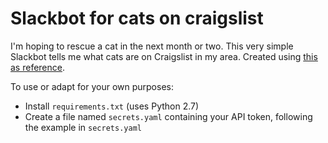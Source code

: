 # Slackbot for cats on craigslist

I'm hoping to rescue a cat in the next month or two. This very simple Slackbot tells me what cats are on Craigslist in my area. Created using [this as reference](https://www.dataquest.io/blog/apartment-finding-slackbot/).

To use or adapt for your own purposes:
* Install `requirements.txt` (uses Python 2.7)
* Create a file named `secrets.yaml` containing your API token, following the example in `secrets.yaml`
